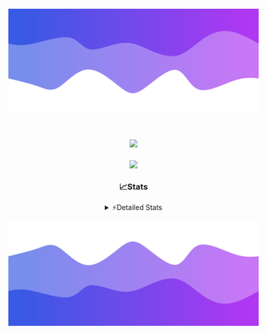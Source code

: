 ![Header](./header.png)
<div align="center">

<h1 align="center">
  <a href="https://git.io/typing-svg">
    <img src="https://readme-typing-svg.herokuapp.com/?lines=Hello,+There!+%F0%9F%91%8B;This+is+chicho.;Owner+on+Ocean;&center=true&size=25">
  </a>
</h1>
  
<p align="center">
  <img src="https://lanyard.cnrad.dev/api/852683595378196480" />
</p>

### 📈Stats
<details>
    <summary> ⚡Detailed Stats</summary>
    <br/>

<!--START_SECTION:waka-->
![Code Time](http://img.shields.io/badge/Code%20Time-808%20hrs%205%20mins-blue)

![Profile Views](http://img.shields.io/badge/Profile%20Views-20-blue)

**🐱 My GitHub Data** 

> 📦 78.5 kB Used in GitHub's Storage 
 > 
> 🏆 29 Contributions in the Year 2024
 > 
> 🚫 Not Opted to Hire
 > 
> 📜 15 Public Repositories 
 > 
> 🔑 8 Private Repositories 
 > 
**I'm a Night 🦉** 

```text
🌞 Morning                24 commits          ██░░░░░░░░░░░░░░░░░░░░░░░   06.35 % 
🌆 Daytime                51 commits          ███░░░░░░░░░░░░░░░░░░░░░░   13.49 % 
🌃 Evening                164 commits         ███████████░░░░░░░░░░░░░░   43.39 % 
🌙 Night                  139 commits         █████████░░░░░░░░░░░░░░░░   36.77 % 
```
📅 **I'm Most Productive on Tuesday** 

```text
Monday                   24 commits          ██░░░░░░░░░░░░░░░░░░░░░░░   06.35 % 
Tuesday                  107 commits         ███████░░░░░░░░░░░░░░░░░░   28.31 % 
Wednesday                79 commits          █████░░░░░░░░░░░░░░░░░░░░   20.90 % 
Thursday                 59 commits          ████░░░░░░░░░░░░░░░░░░░░░   15.61 % 
Friday                   39 commits          ███░░░░░░░░░░░░░░░░░░░░░░   10.32 % 
Saturday                 35 commits          ██░░░░░░░░░░░░░░░░░░░░░░░   09.26 % 
Sunday                   35 commits          ██░░░░░░░░░░░░░░░░░░░░░░░   09.26 % 
```


📊 **This Week I Spent My Time On** 

```text
🕑︎ Time Zone: America/Argentina/Buenos_Aires

💬 Programming Languages: 
TypeScript               5 hrs 59 mins       █████████████░░░░░░░░░░░░   53.05 % 
Astro                    3 hrs 47 mins       ████████░░░░░░░░░░░░░░░░░   33.54 % 
Python                   43 mins             ██░░░░░░░░░░░░░░░░░░░░░░░   06.35 % 
JavaScript               24 mins             █░░░░░░░░░░░░░░░░░░░░░░░░   03.67 % 
Bash                     8 mins              ░░░░░░░░░░░░░░░░░░░░░░░░░   01.29 % 

🔥 Editors: 
VS Code                  11 hrs 17 mins      █████████████████████████   100.00 % 

🐱‍💻 Projects: 
ampararweb               10 hrs 12 mins      ███████████████████████░░   90.39 % 
Unknown Project          1 hr 2 mins         ██░░░░░░░░░░░░░░░░░░░░░░░   09.26 % 
dist                     1 min               ░░░░░░░░░░░░░░░░░░░░░░░░░   00.18 % 
OceanW                   1 min               ░░░░░░░░░░░░░░░░░░░░░░░░░   00.17 % 

💻 Operating System: 
Mac                      7 hrs 19 mins       ████████████████░░░░░░░░░   64.84 % 
Windows                  3 hrs 58 mins       █████████░░░░░░░░░░░░░░░░   35.16 % 
```

**I Mostly Code in JavaScript** 

```text
JavaScript               8 repos             ███████░░░░░░░░░░░░░░░░░░   26.67 % 
HTML                     7 repos             ██████░░░░░░░░░░░░░░░░░░░   23.33 % 
C#                       2 repos             ██░░░░░░░░░░░░░░░░░░░░░░░   06.67 % 
TypeScript               1 repo              █░░░░░░░░░░░░░░░░░░░░░░░░   03.33 % 
SCSS                     1 repo              █░░░░░░░░░░░░░░░░░░░░░░░░   03.33 % 
```




 Last Updated on 10/08/2024 11:11:41 UTC
<!--END_SECTION:waka-->
</details>

![Footer](./footer.png)
